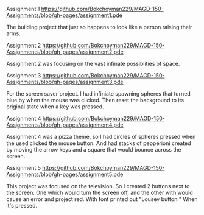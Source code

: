 Assignment 1 https://github.com/Bokchoyman229/MAGD-150-Assignments/blob/gh-pages/assignment1.pde 

The building project that just so happens to look like a person raising their arms.

Assignment 2 https://github.com/Bokchoyman229/MAGD-150-Assignments/blob/gh-pages/assignment2.pde 

Assignment 2 was focusing on the vast infinate possiblities of space.

Assignment 3 https://github.com/Bokchoyman229/MAGD-150-Assignments/blob/gh-pages/assignment3.pde 

For the screen saver project. I had infiniate spawning spheres that turned blue by when the mouse was clicked. Then reset the background to its original state when a key was pressed.

Assignment 4 https://github.com/Bokchoyman229/MAGD-150-Assignments/blob/gh-pages/assignment4.pde 

Assignment 4 was a pizza theme, so I had circles of spheres pressed when the used clicked the mouse button. And had stacks of pepperioni created by moving the arrow keys and a square that would bounce across the screen.

Assignment 5 https://github.com/Bokchoyman229/MAGD-150-Assignments/blob/gh-pages/assignment5.pde

This project was focused on the television. So I created 2 buttons next to the screen. One which would turn the screen off, and the other with would cause an error and project red. With font printed out "Lousey button!" When it's pressed.

